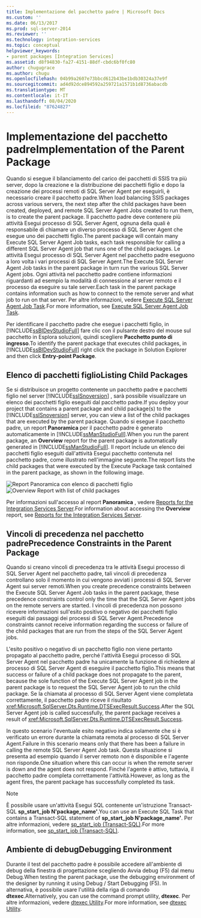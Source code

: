```yaml
---
title: Implementazione del pacchetto padre | Microsoft Docs
ms.custom: ''
ms.date: 06/13/2017
ms.prod: sql-server-2014
ms.reviewer: ''
ms.technology: integration-services
ms.topic: conceptual
helpviewer_keywords:
- parent packages [Integration Services]
ms.assetid: d8f94830-fa27-4151-88df-cbdc6bf0fc80
author: chugugrace
ms.author: chugu
ms.openlocfilehash: 04b99a2607e73bbcd612b43be1bdb30324a37e9f
ms.sourcegitcommit: ad4d92dce894592a259721a1571b1d8736abacdb
ms.translationtype: MT
ms.contentlocale: it-IT
ms.lasthandoff: 08/04/2020
ms.locfileid: "87624827"
---
```

# <a name="implementation-of-the-parent-package"></a><span data-ttu-id="fb9d4-102">Implementazione del pacchetto padre</span><span class="sxs-lookup"><span data-stu-id="fb9d4-102">Implementation of the Parent Package</span></span>
  <span data-ttu-id="fb9d4-103">Quando si esegue il bilanciamento del carico dei pacchetti di SSIS tra più server, dopo la creazione e la distribuzione dei pacchetti figlio e dopo la creazione dei processi remoti di SQL Server Agent per eseguirli, è necessario creare il pacchetto padre.</span><span class="sxs-lookup"><span data-stu-id="fb9d4-103">When load balancing SSIS packages across various servers, the next step after the child packages have been created, deployed, and remote SQL Server Agent Jobs created to run them, is to create the parent package.</span></span> <span data-ttu-id="fb9d4-104">Il pacchetto padre deve contenere più attività Esegui processo di SQL Server Agent, ognuna della quali è responsabile di chiamare un diverso processo di SQL Server Agent che esegue uno dei pacchetti figlio.</span><span class="sxs-lookup"><span data-stu-id="fb9d4-104">The parent package will contain many Execute SQL Server Agent Job tasks, each task responsible for calling a different SQL Server Agent job that runs one of the child packages.</span></span> <span data-ttu-id="fb9d4-105">Le attività Esegui processo di SQL Server Agent nel pacchetto padre eseguono a loro volta i vari processi di SQL Server Agent.</span><span class="sxs-lookup"><span data-stu-id="fb9d4-105">The Execute SQL Server Agent Job tasks in the parent package in turn run the various SQL Server Agent jobs.</span></span> <span data-ttu-id="fb9d4-106">Ogni attività nel pacchetto padre contiene informazioni riguardanti ad esempio la modalità di connessione al server remoto e il processo da eseguire su tale server.</span><span class="sxs-lookup"><span data-stu-id="fb9d4-106">Each task in the parent package contains information such as how to connect to the remote server and what job to run on that server.</span></span> <span data-ttu-id="fb9d4-107">Per altre informazioni, vedere [Execute SQL Server Agent Job Task](control-flow/execute-sql-server-agent-job-task.md).</span><span class="sxs-lookup"><span data-stu-id="fb9d4-107">For more information, see [Execute SQL Server Agent Job Task](control-flow/execute-sql-server-agent-job-task.md).</span></span>  
  
 <span data-ttu-id="fb9d4-108">Per identificare il pacchetto padre che esegue i pacchetti figlio, in [!INCLUDE[ssBIDevStudioFull](../includes/ssbidevstudiofull-md.md)] fare clic con il pulsante destro del mouse sul pacchetto in Esplora soluzioni, quindi scegliere **Pacchetto punto di ingresso**.</span><span class="sxs-lookup"><span data-stu-id="fb9d4-108">To identify the parent package that executes child packages, in [!INCLUDE[ssBIDevStudioFull](../includes/ssbidevstudiofull-md.md)] right click the package in Solution Explorer and then click **Entry-point Package**.</span></span>  
  
## <a name="listing-child-packages"></a><span data-ttu-id="fb9d4-109">Elenco di pacchetti figlio</span><span class="sxs-lookup"><span data-stu-id="fb9d4-109">Listing Child Packages</span></span>  
 <span data-ttu-id="fb9d4-110">Se si distribuisce un progetto contenente un pacchetto padre e pacchetti figlio nel server [!INCLUDE[ssISnoversion](../includes/ssisnoversion-md.md)] , sarà possibile visualizzare un elenco dei pacchetti figlio eseguiti dal pacchetto padre.</span><span class="sxs-lookup"><span data-stu-id="fb9d4-110">If you deploy your project that contains a parent package and child package(s) to the [!INCLUDE[ssISnoversion](../includes/ssisnoversion-md.md)] server, you can view a list of the child packages that are executed by the parent package.</span></span> <span data-ttu-id="fb9d4-111">Quando si esegue il pacchetto padre, un report **Panoramica** per il pacchetto padre è generato automaticamente in [!INCLUDE[ssManStudioFull](../includes/ssmanstudiofull-md.md)].</span><span class="sxs-lookup"><span data-stu-id="fb9d4-111">When you run the parent package, an **Overview** report for the parent package is automatically generated in [!INCLUDE[ssManStudioFull](../includes/ssmanstudiofull-md.md)].</span></span> <span data-ttu-id="fb9d4-112">Il report include un elenco dei pacchetti figlio eseguiti dall'attività Esegui pacchetto contenuta nel pacchetto padre, come illustrato nell'immagine seguente.</span><span class="sxs-lookup"><span data-stu-id="fb9d4-112">The report lists the child packages that were executed by the Execute Package task contained in the parent package, as shown in the following image.</span></span>  
  
 <span data-ttu-id="fb9d4-113">![Report Panoramica con elenco di pacchetti figlio](media/overviewreport-childpackagelisting.png "Report Panoramica con elenco di pacchetti figlio")</span><span class="sxs-lookup"><span data-stu-id="fb9d4-113">![Overview Report with list of child packages](media/overviewreport-childpackagelisting.png "Overview Report with list of child packages")</span></span>  
  
 <span data-ttu-id="fb9d4-114">Per informazioni sull'accesso al report **Panoramica** , vedere [Reports for the Integration Services Server](../../2014/integration-services/reports-for-the-integration-services-server.md).</span><span class="sxs-lookup"><span data-stu-id="fb9d4-114">For information about accessing the **Overview** report, see [Reports for the Integration Services Server](../../2014/integration-services/reports-for-the-integration-services-server.md).</span></span>  
  
## <a name="precedence-constraints-in-the-parent-package"></a><span data-ttu-id="fb9d4-115">Vincoli di precedenza nel pacchetto padre</span><span class="sxs-lookup"><span data-stu-id="fb9d4-115">Precedence Constraints in the Parent Package</span></span>  
 <span data-ttu-id="fb9d4-116">Quando si creano vincoli di precedenza tra le attività Esegui processo di SQL Server Agent nel pacchetto padre, tali vincoli di precedenza controllano solo il momento in cui vengono avviati i processi di SQL Server Agent sui server remoti.</span><span class="sxs-lookup"><span data-stu-id="fb9d4-116">When you create precedence constraints between the Execute SQL Server Agent Job tasks in the parent package, these precedence constraints control only the time that the SQL Server Agent jobs on the remote servers are started.</span></span> <span data-ttu-id="fb9d4-117">I vincoli di precedenza non possono ricevere informazioni sull'esito positivo o negativo dei pacchetti figlio eseguiti dai passaggi dei processi di SQL Server Agent.</span><span class="sxs-lookup"><span data-stu-id="fb9d4-117">Precedence constraints cannot receive information regarding the success or failure of the child packages that are run from the steps of the SQL Server Agent jobs.</span></span>  
  
 <span data-ttu-id="fb9d4-118">L'esito positivo o negativo di un pacchetto figlio non viene pertanto propagato al pacchetto padre, perché l'attività Esegui processo di SQL Server Agent nel pacchetto padre ha unicamente la funzione di richiedere al processo di SQL Server Agent di eseguire il pacchetto figlio.</span><span class="sxs-lookup"><span data-stu-id="fb9d4-118">This means that success or failure of a child package does not propagate to the parent, because the sole function of the Execute SQL Server Agent job in the parent package is to request the SQL Server Agent job to run the child package.</span></span> <span data-ttu-id="fb9d4-119">Se la chiamata al processo di SQL Server Agent viene completata correttamente, il pacchetto padre riceve il risultato <xref:Microsoft.SqlServer.Dts.Runtime.DTSExecResult.Success>.</span><span class="sxs-lookup"><span data-stu-id="fb9d4-119">After the SQL Server Agent job is called successfully, the parent package receives a result of <xref:Microsoft.SqlServer.Dts.Runtime.DTSExecResult.Success>.</span></span>  
  
 <span data-ttu-id="fb9d4-120">In questo scenario l'eventuale esito negativo indica solamente che si è verificato un errore durante la chiamata remota al processo di SQL Server Agent.</span><span class="sxs-lookup"><span data-stu-id="fb9d4-120">Failure in this scenario means only that there has been a failure in calling the remote SQL Server Agent Job task.</span></span> <span data-ttu-id="fb9d4-121">Questa situazione si presenta ad esempio quando il server remoto non è disponibile e l'agente non risponde.</span><span class="sxs-lookup"><span data-stu-id="fb9d4-121">One situation where this can occur is when the remote server is down and the agent does not respond.</span></span> <span data-ttu-id="fb9d4-122">Finché l'agente è attivo, tuttavia, il pacchetto padre completa correttamente l'attività.</span><span class="sxs-lookup"><span data-stu-id="fb9d4-122">However, as long as the agent fires, the parent package has successfully completed its task.</span></span>  
  
> [!NOTE]  
>  <span data-ttu-id="fb9d4-123">È possibile usare un'attività Esegui SQL contenente un'istruzione Transact-SQL **sp_start_job N'package_name'**.</span><span class="sxs-lookup"><span data-stu-id="fb9d4-123">You can use an Execute SQL Task that contains a Transact-SQL statement of **sp_start_job N'package_name'**.</span></span> <span data-ttu-id="fb9d4-124">Per altre informazioni, vedere [sp_start_job &#40;Transact-SQL&#41;](/sql/relational-databases/system-stored-procedures/sp-start-job-transact-sql).</span><span class="sxs-lookup"><span data-stu-id="fb9d4-124">For more information, see [sp_start_job &#40;Transact-SQL&#41;](/sql/relational-databases/system-stored-procedures/sp-start-job-transact-sql).</span></span>  
  
## <a name="debugging-environment"></a><span data-ttu-id="fb9d4-125">Ambiente di debug</span><span class="sxs-lookup"><span data-stu-id="fb9d4-125">Debugging Environment</span></span>  
 <span data-ttu-id="fb9d4-126">Durante il test del pacchetto padre è possibile accedere all'ambiente di debug della finestra di progettazione scegliendo Avvia debug (F5) dal menu Debug.</span><span class="sxs-lookup"><span data-stu-id="fb9d4-126">When testing the parent package, use the debugging environment of the designer by running it using Debug / Start Debugging (F5).</span></span> <span data-ttu-id="fb9d4-127">In alternativa, è possibile usare l'utilità della riga di comando **dtexec**.</span><span class="sxs-lookup"><span data-stu-id="fb9d4-127">Alternatively, you can use the command prompt utility, **dtexec**.</span></span> <span data-ttu-id="fb9d4-128">Per altre informazioni, vedere [dtexec Utility](packages/dtexec-utility.md).</span><span class="sxs-lookup"><span data-stu-id="fb9d4-128">For more information, see [dtexec Utility](packages/dtexec-utility.md).</span></span>  
  
  
